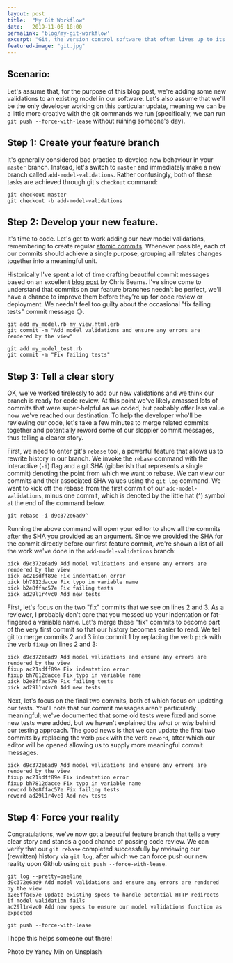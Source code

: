 ```yaml
---
layout: post
title:  "My Git Workflow"
date:   2019-11-06 18:00
permalink: 'blog/my-git-workflow'
excerpt: "Git, the version control software that often lives up to its name. After 7 years of study, I'm starting to understand how things hand together, so I've written them down before I forget."
featured-image: "git.jpg"
---
```


## Scenario:
Let's assume that, for the purpose of this blog post, we're adding some new validations to an existing model in our software. Let's also assume that we'll be the only developer working on this particular update, meaning we can be a little more creative with the git commands we run (specifically, we can run `git push --force-with-lease` without ruining someone's day).

## Step 1: Create your feature branch
It's generally considered bad practice to develop new behaviour in your `master` branch. Instead, let's switch to `master` and immediately make a new branch called `add-model-validations`. Rather confusingly, both of these tasks are achieved through git's `checkout` command:

```
git checkout master
git checkout -b add-model-validations
```

## Step 2: Develop your new feature.
It's time to code. Let's get to work adding our new model validations, remembering to create regular [atomic commits](https://en.wikipedia.org/wiki/Atomic_commit). Whenever possible, each of our commits should achieve a single purpose, grouping all relates changes together into a meaningful unit.  

Historically I've spent a lot of time crafting beautiful commit messages based on an excellent [blog post](https://chris.beams.io/posts/git-commit) by Chris Beams. I've since come to understand that commits on our feature branches needn't be perfect, we'll have a chance to improve them before they're up for code review or deployment. We needn't feel too guilty about the occasional "fix failing tests" commit message 😉.

```
git add my_model.rb my_view.html.erb
git commit -m "Add model validations and ensure any errors are rendered by the view"

git add my_model_test.rb
git commit -m "Fix failing tests"
```

## Step 3: Tell a clear story
OK, we've worked tirelessly to add our new validations and we think our branch is ready for code review. At this point we've likely amassed lots of commits that were super-helpful as we coded, but probably offer less value now we've reached our destination. To help the developer who'll be reviewing our code, let's take a few minutes to merge related commits together and potentially reword some of our sloppier commit messages, thus telling a clearer story.  

First, we need to enter git's `rebase` tool, a powerful feature that allows us to rewrite history in our branch. We invoke the `rebase` command with the interactive (`-i`) flag and a git SHA (gibberish that represents a single commit) denoting the point from which we want to rebase. We can view our commits and their associated SHA values using the `git log` command. We want to kick off the rebase from the first commit of our `add-model-validations`, minus one commit, which is denoted by the little hat (^) symbol at the end of the command below.

```
git rebase -i d9c372e6ad9^
```
Running the above command will open your editor to show all the commits after the SHA you provided as an argument. Since we provided the SHA for the commit directly before our first feature commit, we're shown a list of all the work we've done in the `add-model-validations` branch:

```
pick d9c372e6ad9 Add model validations and ensure any errors are rendered by the view
pick ac21sdff89e Fix indentation error
pick bh7812dacce Fix typo in variable name
pick b2e8ffac57e Fix failing tests
pick ad29l1r4vc0 Add new tests
```

First, let's focus on the two "fix" commits that we see on lines 2 and 3. As a reviewer, I probably don't care that you messed up your indentation or fat-fingered a variable name. Let's merge these "fix" commits to become part of the very first commit so that our history becomes easier to read. We tell git to merge commits 2 and 3 into commit 1 by replacing the verb `pick` with the verb `fixup` on lines 2 and 3:

```
pick d9c372e6ad9 Add model validations and ensure any errors are rendered by the view
fixup ac21sdff89e Fix indentation error
fixup bh7812dacce Fix typo in variable name
pick b2e8ffac57e Fix failing tests
pick ad29l1r4vc0 Add new tests
```

Next, let's focus on the final two commits, both of which focus on updating our tests. You'll note that our commit messages aren't particularly meaningful; we've documented that some old tests were fixed and some new tests were added, but we haven't explained the *what* or *why* behind our testing approach. The good news is that we can update the final two commits by replacing the verb `pick` with the verb `reword`, after which our editor will be opened allowing us to supply more meaningful commit messages.

```
pick d9c372e6ad9 Add model validations and ensure any errors are rendered by the view
fixup ac21sdff89e Fix indentation error
fixup bh7812dacce Fix typo in variable name
reword b2e8ffac57e Fix failing tests
reword ad29l1r4vc0 Add new tests
```

## Step 4: Force your reality
Congratulations, we've now got a beautiful feature branch that tells a very clear story and stands a good chance of passing code review. We can verify that our `git rebase` completed successfully by reviewing our (rewritten) history via `git log`, after which we can force push our new reality upon Github using `git push --force-with-lease`.

```
git log --pretty=oneline
d9c372e6ad9 Add model validations and ensure any errors are rendered by the view
b2e8ffac57e Update existing specs to handle potential HTTP redirects if model validation fails
ad29l1r4vc0 Add new specs to ensure our model validations function as expected

git push --force-with-lease
```

I hope this helps someone out there!

Photo by Yancy Min on Unsplash
